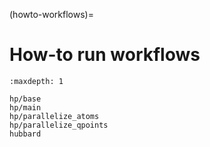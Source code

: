 (howto-workflows)=

# How-to run workflows

```{toctree}
:maxdepth: 1

hp/base
hp/main
hp/parallelize_atoms
hp/parallelize_qpoints
hubbard
```

